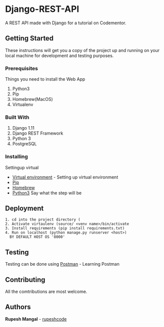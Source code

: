 # Django-REST-API

A REST API made with Django for a tutorial on Codementor.

## Getting Started

These instructions will get you a copy of the project up and running on your local machine for development and testing purposes. 

### Prerequisites

Things you need to install the Web App

1. Python3
2. Pip
3. Homebrew(MacOS)
4. Virtualenv

### Built With

1. Django 1.11
2. Django REST Framework
3. Python 3
4. PostgreSQL

### Installing

Settingup virtual
* [Virtual environment](http://docs.python-guide.org/en/latest/dev/virtualenvs/) - Setting up virtual environment
* [Pip](http://www.pyladies.com/blog/Get-Your-Mac-Ready-for-Python-Programming/)
* [Homebrew](http://www.pyladies.com/blog/Get-Your-Mac-Ready-for-Python-Programming/)
* [Python3](http://www.pyladies.com/blog/Get-Your-Mac-Ready-for-Python-Programming/)
Say what the step will be


## Deployment
```
1. cd into the project directory (
2. Activate virtaulenv (source/ <venv name>/bin/activate
3. Install requirements (pip install requirements.txt)
4. Run on localhost (python manage.py runserver <host>)
  BY DEFAULT HOST OS '8000'
```
## Testing

Testing can be done using [Postman](https://www.getpostman.com/docs) - Learning Postman

## Contributing

All the comtributions are most welcome.

## Authors

**Rupesh Mangal**  - [rupeshcode](https://github.com/rupeshcode)
